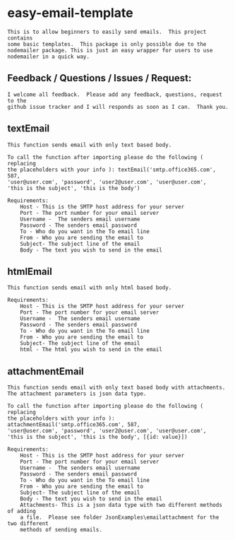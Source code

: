 # easy-email-template
    This is to allow beginners to easily send emails.  This project contains
    some basic templates.  This package is only possible due to the 
    nodemailer package. This is just an easy wrapper for users to use 
    nodemailer in a quick way.

## Feedback / Questions / Issues / Request:
    I welcome all feedback.  Please add any feedback, questions, request to the
    github issue tracker and I will responds as soon as I can.  Thank you.

## textEmail
    This function sends email with only text based body.

    To call the function after importing please do the following ( replacing
    the placeholders with your info ): textEmail('smtp.office365.com', 587, 
    'user@user.com', 'password', 'user2@user.com', 'user@user.com', 
    'this is the subject', 'this is the body')

    Requirements:
        Host - This is the SMTP host address for your server
        Port - The port number for your email server
        Username -  The senders email username 
        Password - The senders email password 
        To - Who do you want in the To email line 
        From - Who you are sending the email to 
        Subject- The subject line of the email 
        Body - The text you wish to send in the email

## htmlEmail    
    This function sends email with only html based body.

    Requirements:
        Host - This is the SMTP host address for your server
        Port - The port number for your email server
        Username -  The senders email username 
        Password - The senders email password 
        To - Who do you want in the To email line 
        From - Who you are sending the email to 
        Subject- The subject line of the email 
        html - The html you wish to send in the email

## attachmentEmail
    This function sends email with only text based body with attachments.
    The attachment parameters is json data type.

    To call the function after importing please do the following ( replacing
    the placeholders with your info ): attachmentEmail('smtp.office365.com', 587, 
    'user@user.com', 'password', 'user2@user.com', 'user@user.com', 
    'this is the subject', 'this is the body', [{id: value}])

    Requirements:
        Host - This is the SMTP host address for your server
        Port - The port number for your email server
        Username -  The senders email username 
        Password - The senders email password 
        To - Who do you want in the To email line 
        From - Who you are sending the email to 
        Subject- The subject line of the email 
        Body - The text you wish to send in the email
        Attachments- This is a json data type with two different methods of adding
        a file.  Please see folder JsonExamples\emailattachment for the two different
        methods of sending emails.
